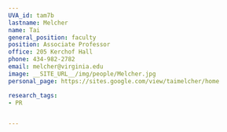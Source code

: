 ```yaml
---
UVA_id: tam7b
lastname: Melcher
name: Tai
general_position: faculty
position: Associate Professor
office: 205 Kerchof Hall
phone: 434-982-2782
email: melcher@virginia.edu
image: __SITE_URL__/img/people/Melcher.jpg
personal_page: https://sites.google.com/view/taimelcher/home

research_tags:
- PR


---
```

